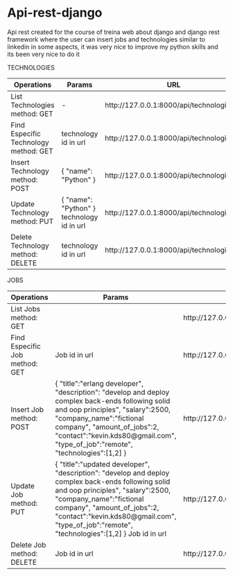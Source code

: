 # Api-rest-django
Api rest created for the course of treina web about django and django rest framework where the user can insert jobs and technologies similar to linkedin in some aspects, it was very nice to improve my python skills and its been very nice to do it 


<p>TECHNOLOGIES</p>
 <table >
                    <thead>
                        <tr>
                            <th>Operations</th>
                            <th>Params</th>
                            <th>URL</th>
                        </tr>
                    </thead>
                    <tbody>
                        <tr>
                            <td>List Technologies method: GET</td>
                            <td>-</td>
                            <td>http://127.0.0.1:8000/api/technologies/</td>
                        </tr>
                        <tr>
                            <td>Find Especific Technology method: GET</td>
                            <td>
                                technology id in url
                            </td>
                            <td>
                                http://127.0.0.1:8000/api/technologies/id
                            </td>
                        </tr>
                        <tr>
                            <td>Insert Technology method: POST</td>
                            <td>
                                {
                                    "name": "Python"
                                }
                            </td>
                            <td>
                                http://127.0.0.1:8000/api/technologies/
                            </td>
                        </tr>
                        <tr>
                            <td>Update Technology method: PUT</td>
                            <td>
                                {
                                    "name": "Python"
                                }
                                technology id in url
                            </td>
                            <td>
                                http://127.0.0.1:8000/api/technologies/id
                            </td>
                        </tr>
                        <tr>
                           <td>Delete Technology method: DELETE</td>
                           <td>technology id in url  </td>
                           <td>http://127.0.0.1:8000/api/technologies/id</td>
                        </tr>
   </tbody>
</table>
<p class="collection-item">JOBS</p>
                <table>
                    <thead>
                        <tr>
                            <th>Operations</th>
                            <th>Params</th>
                            <th>URL</th>
                        </tr>
                    </thead>
                    <tbody>
                        <tr>
                            <td>List Jobs method: GET</td>
                            <td>  
                            </td>
                            <td>
                                http://127.0.0.1:8000/api/jobs/
                            </td>
                        </tr>
                        <tr>
                            <td>Find Especific Job method: GET</td>
                            <td>
                                Job id in url
                            </td>
                            <td>
                                http://127.0.0.1:8000/api/jobs/id
                            </td>
                        </tr>
                        <tr>
                            <td>Insert Job method: POST</td>
                            <td>
                                {
                                    "title":"erlang developer",
                                    "description": "develop and deploy complex back-ends following solid and oop principles",
                                    "salary":2500,
                                    "company_name":"fictional company",
                                    "amount_of_jobs":2,
                                    "contact":"kevin.kds80@gmail.com",
                                    "type_of_job":"remote",
                                    "technologies":[1,2]
                                }
                            </td>
                            <td>
                                http://127.0.0.1:8000/api/jobs/
                            </td>
                        </tr>
                        <tr>
                            <td>Update Job method: PUT</td>
                            <td>
                                {
                                    "title":"updated developer",
                                    "description": "develop and deploy complex back-ends following solid and oop principles",
                                    "salary":2500,
                                    "company_name":"fictional company",
                                    "amount_of_jobs":2,
                                    "contact":"kevin.kds80@gmail.com",
                                    "type_of_job":"remote",
                                    "technologies":[1,2]
                                }
                                Job id in url
                            </td>
                            <td>
                                http://127.0.0.1:8000/api/jobs/id
                            </td>
                        </tr>
                        <tr>
                            <td>Delete Job method: DELETE</td>
                            <td>
                                Job id in url
                            </td>
                            <td>
                                http://127.0.0.1:8000/api/jobs/id
                            </td>
                        </tr>
                    </tbody>
                </table>

